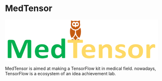 # MedTensor

<img src="/img/logo.png">

MedTensor is aimed at making a TensorFlow kit in medical field.
nowadays, TensorFlow is a ecosystem of an idea achievement lab.
 